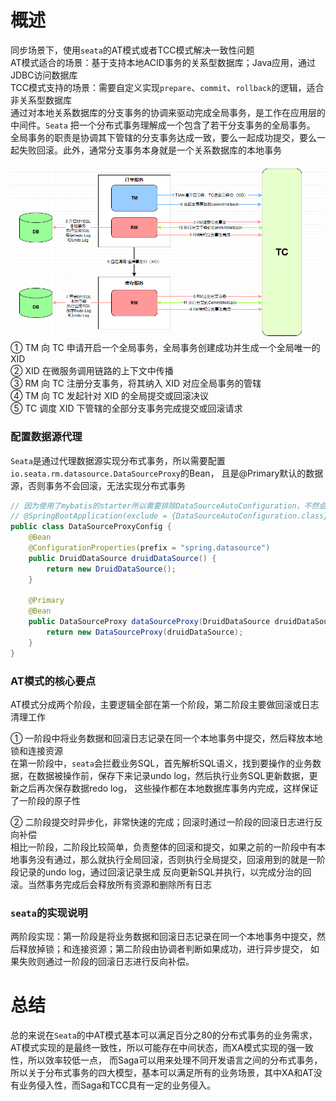 # 概述
同步场景下，使用```seata```的AT模式或者TCC模式解决一致性问题  
AT模式适合的场景：基于支持本地ACID事务的关系型数据库；Java应用，通过JDBC访问数据库  
TCC模式支持的场景：需要自定义实现```prepare```、```commit```、```rollback```的逻辑，适合非关系型数据库  
通过对本地关系数据库的分支事务的协调来驱动完成全局事务，是工作在应用层的中间件。```Seata``` 把一个分布式事务理解成一个包含了若干分支事务的全局事务。
全局事务的职责是协调其下管辖的分支事务达成一致，要么一起成功提交，要么一起失败回滚。此外，通常分支事务本身就是一个关系数据库的本地事务

![img.png](images/AT模式示意图.png)
① TM 向 TC 申请开启一个全局事务，全局事务创建成功并生成一个全局唯一的 XID  
② XID 在微服务调用链路的上下文中传播  
③ RM 向 TC 注册分支事务，将其纳入 XID 对应全局事务的管辖  
④ TM 向 TC 发起针对 XID 的全局提交或回滚决议  
⑤ TC 调度 XID 下管辖的全部分支事务完成提交或回滚请求

### 配置数据源代理
```Seata```是通过代理数据源实现分布式事务，所以需要配置```io.seata.rm.datasource.DataSourceProxy```的Bean，
且是@Primary默认的数据源，否则事务不会回滚，无法实现分布式事务
```java
// 因为使用了mybatis的starter所以需要排除DataSourceAutoConfiguration，不然会产生循环依赖  
// @SpringBootApplication(exclude = {DataSourceAutoConfiguration.class})
public class DataSourceProxyConfig {
    @Bean
    @ConfigurationProperties(prefix = "spring.datasource")
    public DruidDataSource druidDataSource() {
        return new DruidDataSource();
    }

    @Primary
    @Bean
    public DataSourceProxy dataSourceProxy(DruidDataSource druidDataSource) {
        return new DataSourceProxy(druidDataSource);
    }
}
```

### AT模式的核心要点
AT模式分成两个阶段，主要逻辑全部在第一个阶段，第二阶段主要做回滚或日志清理工作  

① 一阶段中将业务数据和回滚日志记录在同一个本地事务中提交，然后释放本地锁和连接资源  
在第一阶段中，```seata```会拦截业务SQL，首先解析SQL语义，找到要操作的业务数据，在数据被操作前，保存下来记录undo log，然后执行业务SQL更新数据，更新之后再次保存数据redo log，
这些操作都在本地数据库事务内完成，这样保证了一阶段的原子性  

② 二阶段提交时异步化，非常快速的完成；回滚时通过一阶段的回滚日志进行反向补偿  
相比一阶段，二阶段比较简单，负责整体的回滚和提交，如果之前的一阶段中有本地事务没有通过，那么就执行全局回滚，否则执行全局提交，回滚用到的就是一阶段记录的undo log，通过回滚记录生成
反向更新SQL并执行，以完成分治的回滚。当然事务完成后会释放所有资源和删除所有日志

### ```seata```的实现说明
两阶段实现：第一阶段是将业务数据和回滚日志记录在同一个本地事务中提交，然后释放掉锁；和连接资源；第二阶段由协调者判断如果成功，进行异步提交，
如果失败则通过一阶段的回滚日志进行反向补偿。

# 总结
总的来说在```Seata```的中AT模式基本可以满足百分之80的分布式事务的业务需求，AT模式实现的是最终一致性，所以可能存在中间状态，而XA模式实现的强一致性，所以效率较低一点，
而Saga可以用来处理不同开发语言之间的分布式事务，所以关于分布式事务的四大模型，基本可以满足所有的业务场景，其中XA和AT没有业务侵入性，而Saga和TCC具有一定的业务侵入。




